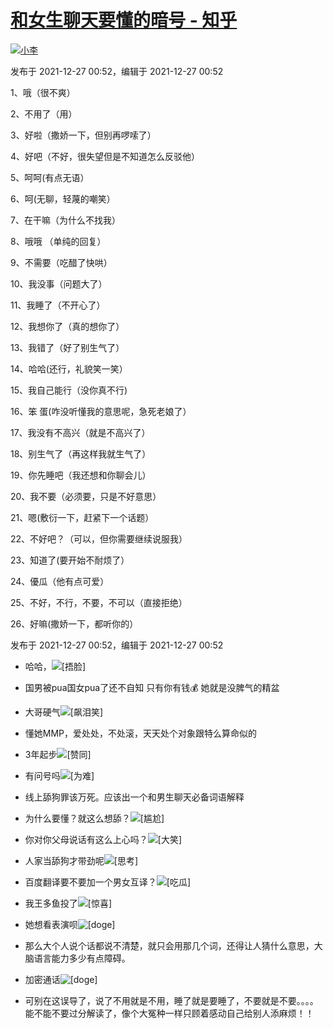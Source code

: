 # [和女生聊天要懂的暗号 - 知乎](https://zhuanlan.zhihu.com/p/450154013)

[![小李](https://pic2.zhimg.com/v2-2b3a41e4df252daedf8b3908028de607_xs.jpg?source=172ae18b)](https://www.zhihu.com/people/l-x-11-73)

发布于 2021-12-27 00:52，编辑于 2021-12-27 00:52

1、哦（很不爽）

2、不用了（用）

3、好啦（撒娇一下，但别再啰嗦了）

4、好吧（不好，很失望但是不知道怎么反驳他）

5、呵呵(有点无语）

6、呵(无聊，轻蔑的嘲笑）

7、在干嘛（为什么不找我）

8、哦哦 （单纯的回复）

9、不需要（吃醋了快哄）

10、我没事（问题大了）

11、我睡了（不开心了）

12、我想你了（真的想你了）

13、我错了（好了别生气了）

14、哈哈(还行，礼貌笑一笑）

15、我自己能行（没你真不行)

16、笨 蛋(咋没听懂我的意思呢，急死老娘了）

17、我没有不高兴（就是不高兴了）

18、别生气了（再这样我就生气了）

19、你先睡吧（我还想和你聊会儿）

20、我不要（必须要，只是不好意思）

21、嗯(敷衍一下，赶紧下一个话题）

22、不好吧？（可以，但你需要继续说服我）

23、知道了(要开始不耐烦了）

24、優瓜（他有点可爱）

25、不好，不行，不要，不可以（直接拒绝）

26、好嘛(撒娇一下，都听你的）

发布于 2021-12-27 00:52，编辑于 2021-12-27 00:52

-   哈哈，![[捂脸]](https://pic1.zhimg.com/v2-b62e608e405aeb33cd52830218f561ea.png)
    
-   国男被pua国女pua了还不自知 只有你有钱💰 她就是没脾气的精盆
    

-   大哥硬气![[飙泪笑]](https://pic4.zhimg.com/v2-3bb879be3497db9051c1953cdf98def6.png)
    

-   懂她MMP，爱处处，不处滚，天天处个对象跟特么算命似的
    

-   3年起步![[赞同]](https://pic2.zhimg.com/v2-419a1a3ed02b7cfadc20af558aabc897.png)
    
-   有问号吗![[为难]](https://pic1.zhimg.com/v2-132ab52908934f6c3cd9166e51b99f47.png)
    

-   线上舔狗罪该万死。应该出一个和男生聊天必备词语解释
    

-   为什么要懂？就这么想舔？![[尴尬]](https://pic3.zhimg.com/v2-b779f7eb3eac05cce39cc33e12774890.png)
    

-   你对你父母说话有这么上心吗？![[大笑]](https://pic1.zhimg.com/v2-3ac403672728e5e91f5b2d3c095e415a.png)
    
-   人家当舔狗才带劲呢![[思考]](https://pic4.zhimg.com/v2-bffb2bf11422c5ef7d8949788114c2ab.png)
    

-   百度翻译要不要加一个男女互译？![[吃瓜]](https://pic4.zhimg.com/v2-74ecc4b114fce67b6b42b7f602c3b1d6.png)
    
-   我王多鱼投了![[惊喜]](https://pic2.zhimg.com/v2-3846906ea3ded1fabbf1a98c891527fb.png)
    

-   她想看表演呗![[doge]](https://pic4.zhimg.com/v2-501ff2e1fb7cf3f9326ec5348dc8d84f.png)
    

-   那么大个人说个话都说不清楚，就只会用那几个词，还得让人猜什么意思，大脑语言能力多少有点障碍。
    

-   加密通话![[doge]](https://pic4.zhimg.com/v2-501ff2e1fb7cf3f9326ec5348dc8d84f.png)
    

-   可别在这误导了，说了不用就是不用，睡了就是要睡了，不要就是不要。。。。能不能不要过分解读了，像个大冤种一样只顾着感动自己给别人添麻烦！！
